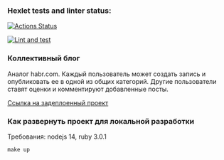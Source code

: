 ### Hexlet tests and linter status:

[![Actions Status](https://github.com/greenfrontend/rails-project-lvl2/workflows/hexlet-check/badge.svg)](https://github.com/greenfrontend/rails-project-lvl2/actions)

[![Lint and test](https://github.com/greenfrontend/rails-project-lvl2/actions/workflows/lint-and-test.yml/badge.svg)](https://github.com/greenfrontend/rails-project-lvl2/actions/workflows/lint-and-test.yml)

### Коллективный блог

Аналог habr.com. Каждый пользователь может создать запись и опубликовать ее в одной из общих категорий. Другие пользователи ставят оценки и комментируют добавленные посты.

[Ссылка на задеплоенный проект](https://secret-wave-05336.herokuapp.com/)

### Как развернуть проект для локальной разработки

Требования: nodejs 14, ruby 3.0.1

```
make up
```
